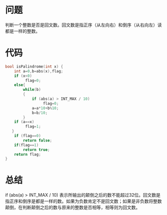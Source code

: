 # 问题 #
判断一个整数是否是回文数。回文数是指正序（从左向右）和倒序（从右向左）读都是一样的整数。
# 代码 #
```C
bool isPalindrome(int x) {
    int a=0,b=abs(x),flag;
    if (x<0)
         flag=0;
    else{
        while(b)
        {
            if (abs(a) > INT_MAX / 10) 
                 flag=0;
            a=a*10+b%10;
            b=b/10;
        }
    if (a==x)
         flag=1;
   } 
    if (flag==0)
        return false;
    if(flag==1)
        return true;
    return flag;
}
```
# 总结 #
if (abs(a) > INT_MAX / 10) 表示所输出的颠倒之后的数不能超过32位。回文数是指正序和倒序是都是一样的数。如果为负数肯定不是回文数；如果是非负数将整数颠倒，在判断颠倒之后的数与原来的整数是否相等，相等则为回文数。